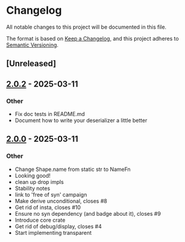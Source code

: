 # Changelog

All notable changes to this project will be documented in this file.

The format is based on [Keep a Changelog](https://keepachangelog.com/en/1.0.0/),
and this project adheres to [Semantic Versioning](https://semver.org/spec/v2.0.0.html).

## [Unreleased]

## [2.0.2](https://github.com/bearcove/shapely/compare/shapely-v2.0.1...shapely-v2.0.2) - 2025-03-11

### Other

- Fix doc tests in README.md
- Document how to write your deserializer a little better

## [2.0.0](https://github.com/bearcove/shapely/compare/shapely-v1.0.0...shapely-v2.0.0) - 2025-03-11

### Other

- Change Shape.name from static str to NameFn
- Looking good!
- clean up drop impls
- Stability notes
- link to 'free of syn' campaign
- Make derive unconditional, closes #8
- Get rid of insta, closes #10
- Ensure no syn dependency (and badge about it), closes #9
- Introduce core crate
- Get rid of debug/display, closes #4
- Start implementing transparent
